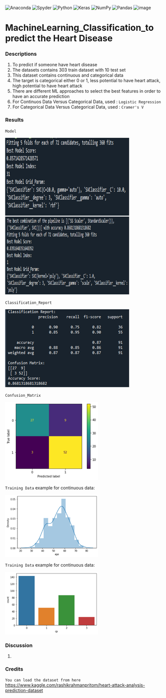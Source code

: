 ![Anaconda](https://img.shields.io/badge/Anaconda-%2344A833.svg?style=for-the-badge&logo=anaconda&logoColor=white)
![Spyder](https://img.shields.io/badge/Spyder-838485?style=for-the-badge&logo=spyder%20ide&logoColor=maroon)
![Python](https://img.shields.io/badge/python-3670A0?style=for-the-badge&logo=python&logoColor=ffdd54)
![Keras](https://img.shields.io/badge/Keras-%23D00000.svg?style=for-the-badge&logo=Keras&logoColor=white)
![NumPy](https://img.shields.io/badge/numpy-%23013243.svg?style=for-the-badge&logo=numpy&logoColor=white)
![Pandas](https://img.shields.io/badge/pandas-%23150458.svg?style=for-the-badge&logo=pandas&logoColor=white)
 <a><img alt = 'image' src="https://img.shields.io/badge/Spyder%20Ide-FF0000?style=for-the-badge&logo=spyder%20ide&logoColor=white"></a>


# MachineLearning_Classification_to predict the Heart Disease

### Descriptions
 1) To predict if someone have heart disease
 2) The datasets contains 303 train dataset with 10 test set
 3) This dataset contains continuous and categorical data
 4) The target is categorical either 0 or 1, less potential to have heart attack, high potential to have heart attack
 5) There are different ML approaches to select the best features in order to have an accurate prediction
 6) For Continuos Data Versus Categorical Data, used : `Logistic Regression`
 7) For Categorical Data Versus Categorical Data, used : `Cramer's V`
 
### Results
`Model`

<img src="plot/Fine tune.png" alt="model" style="width:400px;height:250px;">

<img src="plot/Fine_tune.png" alt="model" style="width:400px;height:250px;">

`Classification_Report`

<img src="plot/Model Analysis.png" alt="model" style="width:400px;height:250px;">

`Confusion_Matrix`

<img src="plot/Distplot.png" alt="model" style="width:300px;height:250px;">


`Training Data` example for continuous data:

<img src="plot/age.png" alt="model" style="width:300px;height:200px;">


`Training Data` example for continuous data:

<img src="plot/cp.png" alt="model" style="width:300px;height:200px;">

### Discussion
1) 

### Credits
`You can load the dataset from here`
https://www.kaggle.com/rashikrahmanpritom/heart-attack-analysis-prediction-dataset
